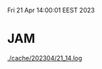 Fri 21 Apr 14:00:01 EEST 2023
# JAM
<a href='./cache/202304/21_14.log'>./cache/202304/21_14.log</a>

